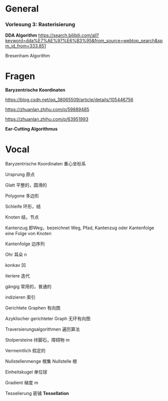 # General

### Vorlesung 3:  Rasterisierung

**DDA Algorithm** https://search.bilibili.com/all?keyword=dda%E7%AE%97%E6%B3%95&from_source=webtop_search&spm_id_from=333.851

Bresenham Algorithm 



# Fragen

**Baryzentrische Koordinaten**

https://blog.csdn.net/qq_38065509/article/details/105446756

https://zhuanlan.zhihu.com/p/59889485

https://zhuanlan.zhihu.com/p/63951993

**Ear-Cutting Algorithmus**





# Vocal

Baryzentrische Koordinaten 重心坐标系

Ursprung 原点

Glatt 平整的，圆滑的

Polygone 多边形

Schleife 环形，结

Knoten 结，节点

 Kantenzug  即Weg，bezeichnet Weg, Pfad, Kantenzug oder Kantenfolge eine Folge von Knoten

Kantenfolge 边序列

Ohr  耳朵 n

konkav 凹

iteriere 迭代

gängig  常用的，普通的

indizieren 索引

Gerichtete Graphen 有向图

Azyklischer gerichteter Graph 无环有向图

Traversierungsalgorithmen 遍历算法

Stolpersteine  绊脚石，障碍物 m

Vermeintlich 假定的

Nullstellenmenge   根集   Nullstelle 根

Einheitskugel 单位球

Gradient 梯度 m

Tesselierung 密铺 **Tessellation**













